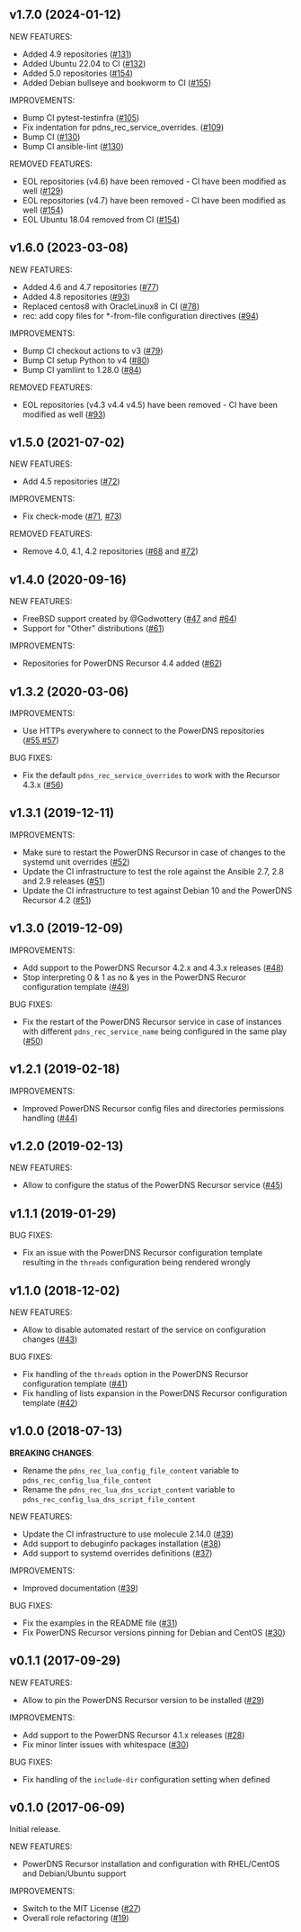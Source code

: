 ## v1.7.0 (2024-01-12)

NEW FEATURES:
- Added 4.9 repositories ([\#131](https://github.com/PowerDNS/pdns_recursor-ansible/pull/131))
- Added Ubuntu 22.04 to CI ([\#132](https://github.com/PowerDNS/pdns_recursor-ansible/pull/132))
- Added 5.0 repositories ([\#154](https://github.com/PowerDNS/pdns_recursor-ansible/pull/154))
- Added Debian bullseye and bookworm to CI ([\#155](https://github.com/PowerDNS/pdns_recursor-ansible/pull/155))

IMPROVEMENTS:
- Bump CI pytest-testinfra ([\#105](https://github.com/PowerDNS/pdns_recursor-ansible/pull/105))
- Fix indentation for pdns_rec_service_overrides. ([\#109](https://github.com/PowerDNS/pdns_recursor-ansible/pull/109))
- Bump CI ([\#130](https://github.com/PowerDNS/pdns_recursor-ansible/pull/130))
- Bump CI ansible-lint ([\#130](https://github.com/PowerDNS/pdns_recursor-ansible/pull/137))

REMOVED FEATURES:
- EOL repositories (v4.6) have been removed - CI have been modified as well ([\#129](https://github.com/PowerDNS/pdns_recursor-ansible/pull/129))
- EOL repositories (v4.7) have been removed - CI have been modified as well ([\#154](https://github.com/PowerDNS/pdns_recursor-ansible/pull/154))
- EOL Ubuntu 18.04 removed from CI ([\#154](https://github.com/PowerDNS/pdns_recursor-ansible/pull/154))

## v1.6.0 (2023-03-08)

NEW FEATURES:
- Added 4.6 and 4.7 repositories ([\#77](https://github.com/PowerDNS/pdns_recursor-ansible/pull/77))
- Added 4.8 repositories ([\#93](https://github.com/PowerDNS/pdns_recursor-ansible/pull/93))
- Replaced centos8 with OracleLinux8 in CI ([\#78](https://github.com/PowerDNS/pdns_recursor-ansible/pull/78))
- rec: add copy files for *-from-file configuration directives ([\#94](https://github.com/PowerDNS/pdns_recursor-ansible/pull/94))

IMPROVEMENTS:
- Bump CI checkout actions to v3 ([\#79](https://github.com/PowerDNS/pdns_recursor-ansible/pull/79))
- Bump CI setup Python to v4 ([\#80](https://github.com/PowerDNS/pdns_recursor-ansible/pull/80))
- Bump CI yamllint to 1.28.0 ([\#84](https://github.com/PowerDNS/pdns_recursor-ansible/pull/84))

REMOVED FEATURES:
- EOL repositories (v4.3 v4.4 v4.5) have been removed - CI have been modified as well ([\#93](https://github.com/PowerDNS/pdns_recursor-ansible/pull/93))

## v1.5.0 (2021-07-02)

NEW FEATURES:
- Add 4.5 repositories ([\#72](https://github.com/PowerDNS/pdns_recursor-ansible/pull/72))

IMPROVEMENTS:
- Fix check-mode ([\#71](https://github.com/PowerDNS/pdns_recursor-ansible/pull/71), [\#73](https://github.com/PowerDNS/pdns_recursor-ansible/pull/73))

REMOVED FEATURES:
- Remove 4.0, 4.1, 4.2 repositories ([\#68](https://github.com/PowerDNS/pdns_recursor-ansible/pull/68) and [\#72](https://github.com/PowerDNS/pdns_recursor-ansible/pull/72))

## v1.4.0 (2020-09-16)

NEW FEATURES:
- FreeBSD support created by @Godwottery ([\#47](https://github.com/PowerDNS/pdns_recursor-ansible/pull/47) and [\#64](https://github.com/PowerDNS/pdns_recursor-ansible/pull/64))
- Support for "Other" distributions ([\#61](https://github.com/PowerDNS/pdns_recursor-ansible/pull/61))

IMPROVEMENTS:
- Repositories for PowerDNS Recursor 4.4 added ([\#62](https://github.com/PowerDNS/pdns_recursor-ansible/pull/62))

## v1.3.2 (2020-03-06)

IMPROVEMENTS:
- Use HTTPs everywhere to connect to the PowerDNS repositories ([\#55](https://github.com/PowerDNS/pdns_recursor-ansible/pull/55),[\#57](https://github.com/PowerDNS/pdns_recursor-ansible/pull/57))

BUG FIXES:
- Fix the default `pdns_rec_service_overrides` to work with the Recursor 4.3.x ([\#56](https://github.com/PowerDNS/pdns_recursor-ansible/pull/56))

## v1.3.1 (2019-12-11)

IMPROVEMENTS:
- Make sure to restart the PowerDNS Recursor in case of changes to the systemd unit overrides ([\#52](https://github.com/PowerDNS/pdns_recursor-ansible/pull/52))
- Update the CI infrastructure to test the role against the Ansible 2.7, 2.8 and 2.9 releases ([\#51](https://github.com/PowerDNS/pdns_recursor-ansible/pull/51))
- Update the CI infrastructure to test against Debian 10 and the PowerDNS Recursor 4.2 ([\#51](https://github.com/PowerDNS/pdns_recursor-ansible/pull/51))

## v1.3.0 (2019-12-09)

IMPROVEMENTS:
- Add support to the PowerDNS Recursor 4.2.x and 4.3.x releases ([\#48](https://github.com/PowerDNS/pdns_recursor-ansible/pull/48))
- Stop interpreting 0 & 1 as no & yes in the PowerDNS Recuror configuration template ([\#49](https://github.com/PowerDNS/pdns_recursor-ansible/pull/49))

BUG FIXES:
- Fix the restart of the PowerDNS Recursor service in case of instances with different `pdns_rec_service_name` being configured in the same play ([\#50](https://github.com/PowerDNS/pdns_recursor-ansible/pull/50))

## v1.2.1 (2019-02-18)

IMPROVEMENTS:
- Improved PowerDNS Recursor config files and directories permissions handling ([\#44](https://github.com/PowerDNS/pdns_recursor-ansible/pull/44))

## v1.2.0 (2019-02-13)

NEW FEATURES:
- Allow to configure the status of the PowerDNS Recursor service ([\#45](https://github.com/PowerDNS/pdns_recursor-ansible/pull/45))

## v1.1.1 (2019-01-29)

BUG FIXES:
- Fix an issue with the PowerDNS Recursor configuration template resulting in the `threads` configuration being rendered wrongly

## v1.1.0 (2018-12-02)

NEW FEATURES:
- Allow to disable automated restart of the service on configuration changes ([\#43](https://github.com/PowerDNS/pdns_recursor-ansible/pull/43))

BUG FIXES:
- Fix handling of the `threads` option in the PowerDNS Recursor configuration template ([\#41](https://github.com/PowerDNS/pdns_recursor-ansible/pull/41))
- Fix handling of lists expansion in the PowerDNS Recursor configuration template ([\#42](https://github.com/PowerDNS/pdns_recursor-ansible/pull/42))

## v1.0.0 (2018-07-13)

__BREAKING CHANGES__:
- Rename the `pdns_rec_lua_config_file_content` variable to `pdns_rec_config_lua_file_content`
- Rename the `pdns_rec_lua_dns_script_content` variable to `pdns_rec_config_lua_dns_script_file_content`

NEW FEATURES:
- Update the CI infrastructure to use molecule 2.14.0 ([\#39](https://github.com/PowerDNS/pdns_recursor-ansible/pull/39))
- Add support to debuginfo packages installation ([\#38](https://github.com/PowerDNS/pdns_recursor-ansible/pull/38))
- Add support to systemd overrides definitions ([\#37](https://github.com/PowerDNS/pdns_recursor-ansible/pull/37))

IMPROVEMENTS:
- Improved documentation ([\#39](https://github.com/PowerDNS/pdns_recursor-ansible/pull/39))

BUG FIXES:
- Fix the examples in the README file ([\#31](https://github.com/PowerDNS/pdns_recursor-ansible/pull/31))
- Fix PowerDNS Recursor versions pinning for Debian and CentOS ([\#30](https://github.com/PowerDNS/pdns_recursor-ansible/pull/30))

## v0.1.1 (2017-09-29)

NEW FEATURES:
- Allow to pin the PowerDNS Recursor version to be installed ([\#29](https://github.com/PowerDNS/pdns_recursor-ansible/pull/29))

IMPROVEMENTS:
- Add support to the PowerDNS Recursor 4.1.x releases ([\#28](https://github.com/PowerDNS/pdns_recursor-ansible/pull/28))
- Fix minor linter issues with whitespace ([\#30](https://github.com/PowerDNS/pdns_recursor-ansible/pull/30))

BUG FIXES:
- Fix handling of the `include-dir` configuration setting when defined

## v0.1.0 (2017-06-09)

Initial release.

NEW FEATURES:
- PowerDNS Recursor installation and configuration with RHEL/CentOS and Debian/Ubuntu support

IMPROVEMENTS:
- Switch to the MIT License ([\#27](https://github.com/PowerDNS/pdns_recursor-ansible/pull/27))
- Overall role refactoring ([\#19](https://github.com/PowerDNS/pdns_recursor-ansible/pull/19))

